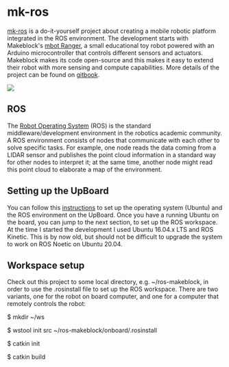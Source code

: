 # mk-ros #

[mk-ros](https://german-m-garcia.gitbook.io/mk-ros/) is a do-it-yourself project about creating a mobile robotic platform integrated in the ROS environment. The development starts with Makeblock's [mbot Ranger](https://www.makeblock.com/steam-kits/mbot-ranger), a small educational toy robot powered with an Arduino microcontroller that controls different sensors and actuators. Makeblock makes its code open-source and this makes it easy to extend their robot with more sensing and compute capabilities.
More details of the project can be found on [gitbook](https://german-m-garcia.gitbook.io/mk-ros/).

![](https://github.com/german-m-garcia/mk-ros/blob/master/animations/mapping.gif)

## ROS ##

The [Robot Operating System](https://www.ros.org/) (ROS) is the standard middleware/development environment in the robotics academic community. A ROS environment consists of nodes that communicate with each other to solve specific tasks. For example, one node reads the data coming from a LIDAR sensor and publishes the point cloud information in a standard way for other nodes to interpret it; at the same time, another node might read this point cloud to elaborate a map of the environment.


## Setting up the UpBoard

You can follow this [instructions](https://idorobotics.com/2016/10/31/getting-started-with-the-intel-realsense-robotics-development-kit-rdk/) to set up the operating system (Ubuntu) and the ROS environment on the UpBoard. Once you have a running Ubuntu on the board, you can jump to the next section, to set up the ROS workspace. At the time I started the development I used Ubuntu 16.04.x LTS and ROS Kinetic. This is by now old, but should not be difficult to upgrade the system to work on ROS Noetic on Ubuntu 20.04.

## Workspace setup

Check out this project to some local directory, e.g. ~/ros-makeblock, in order to use the .rosinstall file to set up the ROS workspace. There are two variants, one for the robot on board computer, and one for a computer that remotely controls the robot:

$ mkdir ~/ws

$ wstool init src  ~/ros-makeblock/onboard/.rosinstall 

$ catkin init

$ catkin build
